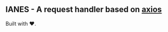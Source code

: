 ## IANES - A request handler based on [axios](https://github.com/axios/axios "Axios")

Built with :heart:.